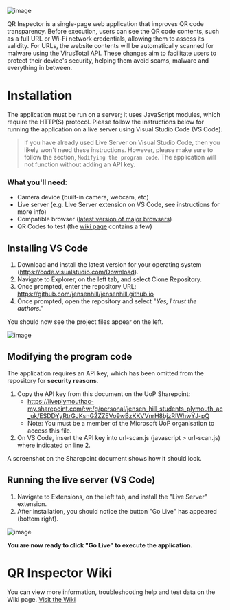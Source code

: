 ![image](https://github.com/jensenhill/jensenhill.github.io/assets/91635059/d329470d-284b-4069-8e7f-5ef143e3823a)


QR Inspector is a single-page web application that improves QR code transparency. Before execution, users can see the QR code contents, such as a full URL or Wi-Fi network credentials, allowing them to assess its validity. For URLs, the website contents will be automatically scanned for malware using the VirusTotal API. These changes aim to facilitate users to protect their device's security, helping them avoid scams, malware and everything in between.

# Installation
The application must be run on a server; it uses JavaScript modules, which require the HTTP(S) protocol. Please follow the instructions below for running the application on a live server using Visual Studio Code (VS Code). 

> If you have already used Live Server on Visual Studio Code, then you likely won't need these instructions. However, please make sure to follow the section, `Modifying the program code`. The application will not function without adding an API key.

### What you'll need:
- Camera device (built-in camera, webcam, etc)
- Live server (e.g. Live Server extension on VS Code, see instructions for more info)
- Compatible browser ([latest version of major browsers](https://github.com/jensenhill/jensenhill.github.io/wiki/Supported-Devices-&-Browsers))
- QR Codes to test (the [wiki page](https://github.com/jensenhill/jensenhill.github.io/wiki/Sample-QR-Codes-%E2%80%90-Test-Data#examples-all-supported-types) contains a few)

## Installing VS Code
1. Download and install the latest version for your operating system (https://code.visualstudio.com/Download).
2. Navigate to Explorer, on the left tab, and select Clone Repository.
3. Once prompted, enter the repository URL: https://github.com/jensenhill/jensenhill.github.io
4. Once prompted, open the repository and select "_Yes, I trust the authors."_

  You should now see the project files appear on the left.

  ![image](https://github.com/jensenhill/jensenhill.github.io/assets/91635059/a64c55f3-dfaa-421b-a7a0-b6b0233b3a15)

## Modifying the program code
The application requires an API key, which has been omitted from the repository for **security reasons**.
1. Copy the API key from this document on the UoP Sharepoint:
   - https://liveplymouthac-my.sharepoint.com/:w:/g/personal/jensen_hill_students_plymouth_ac_uk/ESDDYyRtrGJKsnG2ZZEVo9wBzKKVVnrH8bjzRIWhwYJ-pQ
   - Note: You must be a member of the Microsoft UoP organisation to access this file.
2. On VS Code, insert the API key into url-scan.js (javascript > url-scan.js) where indicated on line 2.

  A screenshot on the Sharepoint document shows how it should look.

## Running the live server (VS Code)
1. Navigate to Extensions, on the left tab, and install the "Live Server" extension.
2. After installation, you should notice the button "Go Live" has appeared (bottom right).

  ![image](https://github.com/jensenhill/jensenhill.github.io/assets/91635059/0c9630a8-5cb4-4b1b-973b-4a33f41d9634)

  **You are now ready to click "Go Live" to execute the application.**
  
# QR Inspector Wiki  
You can view more information, troubleshooting help and test data on the Wiki page. [Visit the Wiki](https://github.com/jensenhill/jensenhill.github.io/wiki)
